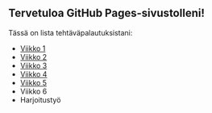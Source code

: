## Tervetuloa GitHub Pages-sivustolleni!
Tässä on lista tehtäväpalautuksistani:
- [Viikko 1](./vko1/index.html)
- [Viikko 2](vko2.md)
- [Viikko 3](./vko3)
- [Viikko 4](./vko4)
- [Viikko 5](vko5.md)
- Viikko 6
- Harjoitustyö
